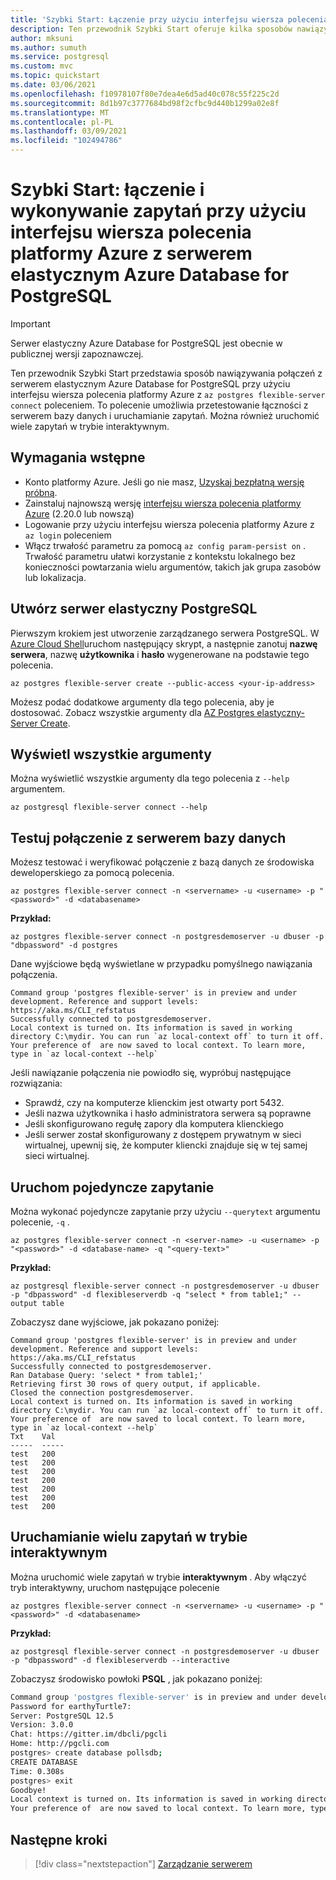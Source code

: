 ```yaml
---
title: 'Szybki Start: Łączenie przy użyciu interfejsu wiersza polecenia platformy Azure — Azure Database for PostgreSQL — elastyczny serwer'
description: Ten przewodnik Szybki Start oferuje kilka sposobów nawiązywania połączenia z interfejsem wiersza polecenia platformy Azure z serwerem elastycznym Azure Database for PostgreSQL.
author: mksuni
ms.author: sumuth
ms.service: postgresql
ms.custom: mvc
ms.topic: quickstart
ms.date: 03/06/2021
ms.openlocfilehash: f10978107f80e7dea4e6d5ad40c078c55f225c2d
ms.sourcegitcommit: 8d1b97c3777684bd98f2cfbc9d440b1299a02e8f
ms.translationtype: MT
ms.contentlocale: pl-PL
ms.lasthandoff: 03/09/2021
ms.locfileid: "102494786"
---
```

# <a name="quickstart-connect-and-query-with-azure-cli--with-azure-database-for-postgresql---flexible-server"></a>Szybki Start: łączenie i wykonywanie zapytań przy użyciu interfejsu wiersza polecenia platformy Azure z serwerem elastycznym Azure Database for PostgreSQL

> [!IMPORTANT]
> Serwer elastyczny Azure Database for PostgreSQL jest obecnie w publicznej wersji zapoznawczej.

Ten przewodnik Szybki Start przedstawia sposób nawiązywania połączeń z serwerem elastycznym Azure Database for PostgreSQL przy użyciu interfejsu wiersza polecenia platformy Azure z ```az postgres flexible-server connect``` poleceniem. To polecenie umożliwia przetestowanie łączności z serwerem bazy danych i uruchamianie zapytań. Można również uruchomić wiele zapytań w trybie interaktywnym. 

## <a name="prerequisites"></a>Wymagania wstępne
- Konto platformy Azure. Jeśli go nie masz, [Uzyskaj bezpłatną wersję próbną](https://azure.microsoft.com/free/).
- Zainstaluj najnowszą wersję [interfejsu wiersza polecenia platformy Azure](/cli/azure/install-azure-cli) (2.20.0 lub nowszą)
- Logowanie przy użyciu interfejsu wiersza polecenia platformy Azure z ```az login``` poleceniem 
- Włącz trwałość parametru za pomocą ```az config param-persist on``` . Trwałość parametru ułatwi korzystanie z kontekstu lokalnego bez konieczności powtarzania wielu argumentów, takich jak grupa zasobów lub lokalizacja.

## <a name="create-an-postgresql-flexible-server"></a>Utwórz serwer elastyczny PostgreSQL

Pierwszym krokiem jest utworzenie zarządzanego serwera PostgreSQL. W [Azure Cloud Shell](https://shell.azure.com/)uruchom następujący skrypt, a następnie zanotuj **nazwę serwera**, nazwę **użytkownika** i  **hasło** wygenerowane na podstawie tego polecenia.

```azurecli
az postgres flexible-server create --public-access <your-ip-address>
```
Możesz podać dodatkowe argumenty dla tego polecenia, aby je dostosować. Zobacz wszystkie argumenty dla [AZ Postgres elastyczny-Server Create](/cli/azure/postgres/flexible-server?view=azure-cli-latest#az_postgres_flexible_server_create).

## <a name="view-all-the-arguments"></a>Wyświetl wszystkie argumenty
Można wyświetlić wszystkie argumenty dla tego polecenia z ```--help``` argumentem. 

```azurecli
az postgresql flexible-server connect --help
```

## <a name="test-database-server-connection"></a>Testuj połączenie z serwerem bazy danych
Możesz testować i weryfikować połączenie z bazą danych ze środowiska deweloperskiego za pomocą polecenia.

```azurecli
az postgres flexible-server connect -n <servername> -u <username> -p "<password>" -d <databasename>
```
**Przykład:** 
```azurecli
az postgres flexible-server connect -n postgresdemoserver -u dbuser -p "dbpassword" -d postgres
```
Dane wyjściowe będą wyświetlane w przypadku pomyślnego nawiązania połączenia.
```output
Command group 'postgres flexible-server' is in preview and under development. Reference and support levels: https://aka.ms/CLI_refstatus
Successfully connected to postgresdemoserver.
Local context is turned on. Its information is saved in working directory C:\mydir. You can run `az local-context off` to turn it off.
Your preference of  are now saved to local context. To learn more, type in `az local-context --help`
```

Jeśli nawiązanie połączenia nie powiodło się, wypróbuj następujące rozwiązania:
- Sprawdź, czy na komputerze klienckim jest otwarty port 5432.
- Jeśli nazwa użytkownika i hasło administratora serwera są poprawne
- Jeśli skonfigurowano regułę zapory dla komputera klienckiego
- Jeśli serwer został skonfigurowany z dostępem prywatnym w sieci wirtualnej, upewnij się, że komputer kliencki znajduje się w tej samej sieci wirtualnej.

## <a name="run-single-query"></a>Uruchom pojedyncze zapytanie
Można wykonać pojedyncze zapytanie przy użyciu ```--querytext``` argumentu polecenie, ```-q``` .

```azurecli
az postgres flexible-server connect -n <server-name> -u <username> -p "<password>" -d <database-name> -q "<query-text>"
```

**Przykład:** 
```azurecli
az postgresql flexible-server connect -n postgresdemoserver -u dbuser -p "dbpassword" -d flexibleserverdb -q "select * from table1;" --output table
```

Zobaczysz dane wyjściowe, jak pokazano poniżej:

```output
Command group 'postgres flexible-server' is in preview and under development. Reference and support levels: https://aka.ms/CLI_refstatus
Successfully connected to postgresdemoserver.
Ran Database Query: 'select * from table1;'
Retrieving first 30 rows of query output, if applicable.
Closed the connection postgresdemoserver.
Local context is turned on. Its information is saved in working directory C:\mydir. You can run `az local-context off` to turn it off.
Your preference of  are now saved to local context. To learn more, type in `az local-context --help`
Txt    Val
-----  -----
test   200
test   200
test   200
test   200
test   200
test   200
test   200
```

## <a name="run-multiple-queries-using-interactive-mode"></a>Uruchamianie wielu zapytań w trybie interaktywnym
Można uruchomić wiele zapytań w trybie **interaktywnym** . Aby włączyć tryb interaktywny, uruchom następujące polecenie

```azurecli
az postgres flexible-server connect -n <servername> -u <username> -p "<password>" -d <databasename>
```

**Przykład:**

```azurecli
az postgresql flexible-server connect -n postgresdemoserver -u dbuser -p "dbpassword" -d flexibleserverdb --interactive
```

Zobaczysz środowisko powłoki **PSQL** , jak pokazano poniżej:

```bash
Command group 'postgres flexible-server' is in preview and under development. Reference and support levels: https://aka.ms/CLI_refstatus
Password for earthyTurtle7:
Server: PostgreSQL 12.5
Version: 3.0.0
Chat: https://gitter.im/dbcli/pgcli
Home: http://pgcli.com
postgres> create database pollsdb;
CREATE DATABASE
Time: 0.308s
postgres> exit
Goodbye!
Local context is turned on. Its information is saved in working directory C:\sunitha. You can run `az local-context off` to turn it off.
Your preference of  are now saved to local context. To learn more, type in `az local-context --help`
```


## <a name="next-steps"></a>Następne kroki

> [!div class="nextstepaction"]
> [Zarządzanie serwerem](./how-to-manage-server-cli.md)

